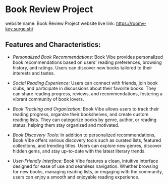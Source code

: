 # Book Review Project

website name: Book Review Project 
website live link: https://roomy-key.surge.sh/

## Features and Characteristics:

- *Personalized Book Recommendations:* Book Vibe provides personalized book recommendations based on users' reading preferences, browsing history, and ratings. Users can discover new books tailored to their interests and tastes.

- *Social Reading Experience:* Users can connect with friends, join book clubs, and participate in discussions about their favorite books. They can share reading progress, reviews, and recommendations, fostering a vibrant community of book lovers.

- *Book Tracking and Organization:* Book Vibe allows users to track their reading progress, organize their bookshelves, and create custom reading lists. They can categorize books by genre, author, or reading status, helping them stay organized and motivated.

- *Book Discovery Tools:* In addition to personalized recommendations, Book Vibe offers various discovery tools such as curated lists, featured collections, and trending titles. Users can explore new genres, discover hidden gems, and stay up-to-date with the latest literary trends.

- *User-Friendly Interface:* Book Vibe features a clean, intuitive interface designed for ease of use and seamless navigation. Whether browsing for new books, managing reading lists, or engaging with the community, users can enjoy a smooth and enjoyable reading experience.


